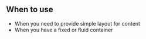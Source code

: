 <style data-helmet>
  /* Sample element styles */
  rhx-grid {
    background: var(--rh-color-surface-lighter, #f2f2f2);

    & > div, 
    & rhx-grid-item {
      border: var(--rh-border-width-sm, 1px) dashed var(--rh-color-border-subtle-on-light, #c7c7c7);
    }
  }
</style>

## When to use

- When you need to provide simple layout for content
- When you have a fixed or fluid container
